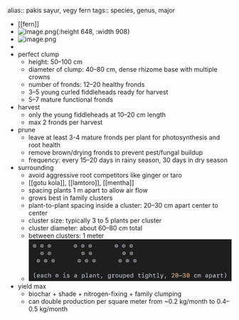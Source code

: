 alias:: pakis sayur, vegy fern
tags:: species, genus, major

- [[fern]]
- ![image.png](https://peach-geographical-bat-397.mypinata.cloud/ipfs/QmRM1XK3AMdsfkH6Rwoncj4LSyHjvdD1Kw7uMUBxDqWmbs){:height 648, :width 908}
- ![image.png](https://peach-geographical-bat-397.mypinata.cloud/ipfs/QmUbytvdpNcvZTHztkLEmqHWiorm6cNnpujrvGjTByzf9A)
-
- perfect clump
	- height: 50–100 cm
	- diameter of clump: 40–80 cm, dense rhizome base with multiple crowns
	- number of fronds: 12–20 healthy fronds
	- 3–5 young curled fiddleheads ready for harvest
	- 5–7 mature functional fronds
- harvest
	- only the young fiddleheads at 10–20 cm length
	- max 2 fronds per harvest
- prune
	- leave at least 3-4 mature fronds per plant for photosynthesis and root health
	- remove brown/drying fronds to prevent pest/fungal buildup
	- frequency: every 15–20 days in rainy season, 30 days in dry season
- surrounding
	- avoid aggressive root competitors like ginger or taro
	- [[gotu kola]], [[lamtoro]], [[mentha]]
	- spacing plants 1 m apart to allow air flow
	- grows best in family clusters
	- plant-to-plant spacing inside a cluster: 20–30 cm apart center to center
	- cluster size: typically 3 to 5 plants per cluster
	- cluster diameter: about 60–80 cm total
	- between clusters: 1 meter
	- ![image.png](../assets/image_1746603396587_0.png)
- yield max
	- biochar + shade + nitrogen-fixing + family clumping
	- can double production per square meter from ~0.2 kg/month to 0.4–0.5 kg/month